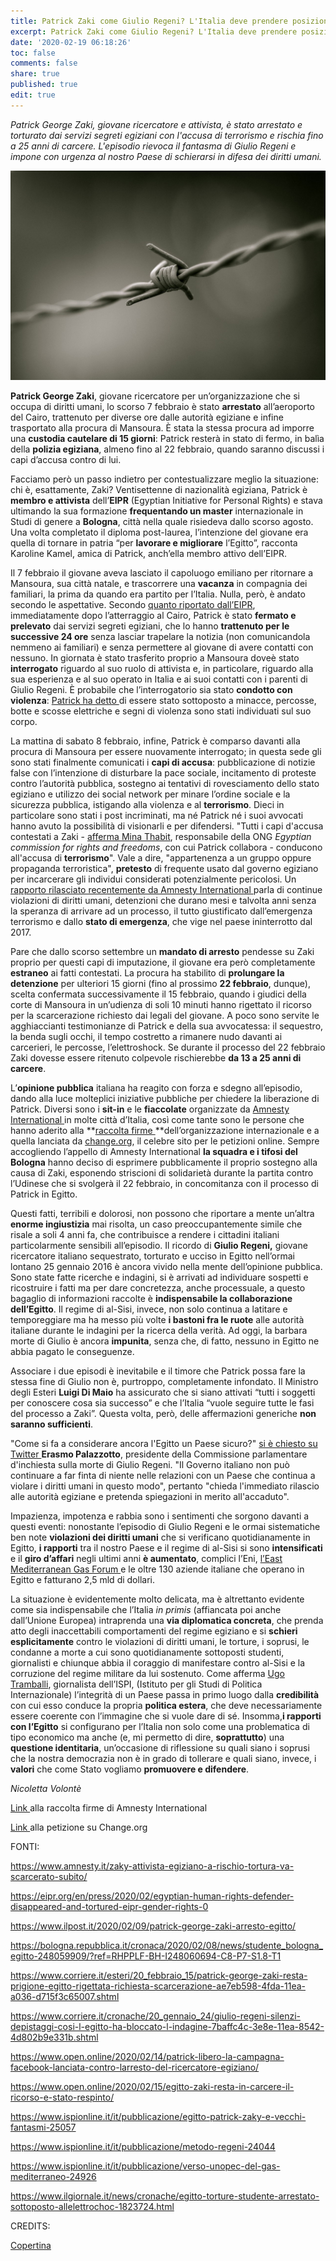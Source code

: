 ```yaml
---
title: Patrick Zaki come Giulio Regeni? L'Italia deve prendere posizione
excerpt: Patrick Zaki come Giulio Regeni? L'Italia deve prendere posizione
date: '2020-02-19 06:18:26'
toc: false
comments: false
share: true
published: true
edit: true
---
```

*Patrick George Zaki, giovane ricercatore e attivista, è stato arrestato e torturato dai servizi segreti egiziani con l'accusa di terrorismo e rischia fino a 25 anni di carcere. L'episodio rievoca il fantasma di Giulio Regeni e impone con urgenza al nostro Paese di schierarsi in difesa dei diritti umani.* 

![](/assets/images/1280px-Barbed_wire_B&W.JPG)

**Patrick George Zaki**, giovane ricercatore per un’organizzazione che si occupa di diritti umani, lo scorso 7 febbraio è stato **arrestato** all’aeroporto del Cairo, trattenuto per diverse ore dalle autorità egiziane e infine trasportato alla procura di Mansoura. È stata la stessa procura ad imporre una **custodia cautelare di 15 giorni**: Patrick resterà in stato di fermo, in balìa della **polizia egiziana**, almeno fino al 22 febbraio, quando saranno discussi i capi d’accusa contro di lui.

Facciamo però un passo indietro per contestualizzare meglio la situazione: chi è, esattamente, Zaki? Ventisettenne di nazionalità egiziana, Patrick è **membro e attivista** dell’**EIPR** (Egyptian Initiative for Personal Rights) e stava ultimando la sua formazione **frequentando un master** internazionale in Studi di genere a **Bologna**, città nella quale risiedeva dallo scorso agosto. Una volta completato il diploma post-laurea, l’intenzione del giovane era quella di tornare in patria “per **lavorare e migliorare** l’Egitto”, racconta Karoline Kamel, amica di Patrick, anch’ella membro attivo dell’EIPR.

Il 7 febbraio il giovane aveva lasciato il capoluogo emiliano per ritornare a Mansoura, sua città natale, e trascorrere una **vacanza** in compagnia dei familiari, la prima da quando era partito per l’Italia. Nulla, però, è andato secondo le aspettative. Secondo [quanto riportato dall’EIPR](https://eipr.org/en/press/2020/02/egyptian-human-rights-defender-disappeared-and-tortured-eipr-gender-rights-0), immediatamente dopo l’atterraggio al Cairo, Patrick è stato **fermato e prelevato** dai servizi segreti egiziani, che lo hanno **trattenuto per le successive 24 ore** senza lasciar trapelare la notizia (non comunicandola nemmeno ai familiari) e senza permettere al giovane di avere contatti con nessuno. In giornata è stato trasferito proprio a Mansoura doveè stato **interrogato** riguardo al suo ruolo di attivista e, in particolare, riguardo alla sua esperienza e al suo operato in Italia e ai suoi contatti con i parenti di Giulio Regeni. È probabile che l’interrogatorio sia stato **condotto con violenza**: [Patrick ha detto ](https://www.corriere.it/esteri/20_febbraio_15/patrick-george-zaki-resta-prigione-egitto-rigettata-richiesta-scarcerazione-ae7eb598-4fda-11ea-a036-d715f3c65007.shtml)di essere stato sottoposto a minacce, percosse, botte e scosse elettriche e segni di violenza sono stati individuati sul suo corpo.

La mattina di sabato 8 febbraio, infine, Patrick è comparso davanti alla procura di Mansoura per essere nuovamente interrogato; in questa sede gli sono stati finalmente comunicati i **capi di accusa**: pubblicazione di notizie false con l’intenzione di disturbare la pace sociale, incitamento di proteste contro l’autorità pubblica, sostegno ai tentativi di rovesciamento dello stato egiziano e utilizzo dei social network per minare l’ordine sociale e la sicurezza pubblica, istigando alla violenza e al **terrorismo**. Dieci in particolare sono stati i post incriminati, ma né Patrick né i suoi avvocati hanno avuto la possibilità di visionarli e per difendersi. "Tutti i capi d'accusa contestati a Zaki - [afferma ](https://bologna.repubblica.it/cronaca/2020/02/08/news/studente_bologna_egitto-248059909/?ref=RHPPLF-BH-I248060694-C8-P7-S1.8-T1)[Mina Thabit](https://bologna.repubblica.it/cronaca/2020/02/08/news/studente_bologna_egitto-248059909/?ref=RHPPLF-BH-I248060694-C8-P7-S1.8-T1), responsabile della ONG *Egyptian commission for rights and freedoms*, con cui Patrick collabora - conducono all'accusa di **terrorismo**". Vale a dire, "appartenenza a un gruppo oppure propaganda terroristica", **pretesto** di frequente usato dal governo egiziano per incarcerare gli individui considerati potenzialmente pericolosi. Un [rapporto rilasciato recentemente da Amnesty International ](https://d21zrvtkxtd6ae.cloudfront.net/public/uploads/2019/11/26155138/Egypt-Report-English.pdf)parla di continue violazioni di diritti umani, detenzioni che durano mesi e talvolta anni senza la speranza di arrivare ad un processo, il tutto giustificato dall’emergenza terrorismo e dallo **stato di emergenza**, che vige nel paese ininterrotto dal 2017.

Pare che dallo scorso settembre un **mandato di arresto** pendesse su Zaki proprio per questi capi di imputazione, il giovane era però completamente **estraneo** ai fatti contestati. La procura ha stabilito di **prolungare la detenzione** per ulteriori 15 giorni (fino al prossimo **22 febbraio**, dunque), scelta confermata successivamente il 15 febbraio, quando i giudici della corte di Mansoura in un’udienza di soli 10 minuti hanno rigettato il ricorso per la scarcerazione richiesto dai legali del giovane. A poco sono servite le agghiaccianti testimonianze di Patrick e della sua avvocatessa: il sequestro, la benda sugli occhi, il tempo costretto a rimanere nudo davanti ai carcerieri, le percosse, l’elettroshock. Se durante il processo del 22 febbraio Zaki dovesse essere ritenuto colpevole rischierebbe **da 13 a 25 anni di carcere**.

L’**opinione pubblica** italiana ha reagito con forza e sdegno all’episodio, dando alla luce molteplici iniziative pubbliche per chiedere la liberazione di Patrick. Diversi sono i **sit-in** e le **fiaccolate** organizzate da [Amnesty International ](https://www.amnesty.it/zaky-attivista-egiziano-a-rischio-tortura-va-scarcerato-subito/)in molte città d’Italia, così come tante sono le persone che hanno aderito alla **[raccolta firme ](https://www.amnesty.it/appelli/liberta-per-patrick/)**dell’organizzazione internazionale e a quella lanciata da [change.org](https://www.change.org/p/l-egitto-liberi-subito-lo-patrickgeorgezaky-freepatrick-liberatepatrick), il celebre sito per le petizioni online. Sempre accogliendo l’appello di Amnesty International **la squadra e i tifosi del Bologna** hanno deciso di esprimere pubblicamente il proprio sostegno alla causa di Zaki, esponendo striscioni di solidarietà durante la partita contro l’Udinese che si svolgerà il 22 febbraio, in concomitanza con il processo di Patrick in Egitto.

Questi fatti, terribili e dolorosi, non possono che riportare a mente un’altra **enorme ingiustizia** mai risolta, un caso preoccupantemente simile che risale a soli 4 anni fa, che contribuisce a rendere i cittadini italiani particolarmente sensibili all’episodio. Il ricordo di **Giulio Regeni,** giovane ricercatore italiano sequestrato, torturato e ucciso in Egitto nell’ormai lontano 25 gennaio 2016 è ancora vivido nella mente dell’opinione pubblica. Sono state fatte ricerche e indagini, si è arrivati ad individuare sospetti e ricostruire i fatti ma per dare concretezza, anche processuale, a questo bagaglio di informazioni raccolte è **indispensabile la collaborazione dell’Egitto**. Il regime di al-Sisi, invece, non solo continua a latitare e temporeggiare ma ha messo più volte **i bastoni fra le ruote** alle autorità italiane durante le indagini per la ricerca della verità. Ad oggi, la barbara morte di Giulio è ancora **impunita**, senza che, di fatto, nessuno in Egitto ne abbia pagato le conseguenze.

Associare i due episodi è inevitabile e il timore che Patrick possa fare la stessa fine di Giulio non è, purtroppo, completamente infondato. Il Ministro degli Esteri **Luigi Di Maio** ha assicurato che si siano attivati “tutti i soggetti per conoscere cosa sia successo” e che l’Italia “vuole seguire tutte le fasi del processo a Zaki”. Questa volta, però, delle affermazioni generiche **non saranno sufficienti**.

"Come si fa a considerare ancora l'Egitto un Paese sicuro?" [si è chiesto su Twitter ](https://twitter.com/EPalazzotto/status/1226189760697376768?ref_src=twsrc%5Etfw%7Ctwcamp%5Etweetembed%7Ctwterm%5E1226189760697376768&ref_url=https%3A%2F%2Fwww.ilgiornale.it%2Fnews%2Fcronache%2Fegitto-torture-studente-arrestato-sottoposto-allelettrochoc-1823724.html)**Erasmo Palazzotto**, presidente della Commissione parlamentare d'inchiesta sulla morte di Giulio Regeni. "Il Governo italiano non può continuare a far finta di niente nelle relazioni con un Paese che continua a violare i diritti umani in questo modo", pertanto "chieda l'immediato rilascio alle autorità egiziane e pretenda spiegazioni in merito all'accaduto". 

Impazienza, impotenza e rabbia sono i sentimenti che sorgono davanti a questi eventi: nonostante l’episodio di Giulio Regeni e le ormai sistematiche ben note **violazioni dei diritti umani** che si verificano quotidianamente in Egitto, **i rapporti** tra il nostro Paese e il regime di al-Sisi si sono **intensificati** e il **giro d’affari** negli ultimi anni **è aumentato**, complici l’Eni, [l’East Mediterranean Gas Forum ](https://www.ispionline.it/it/pubblicazione/verso-unopec-del-gas-mediterraneo-24926)e le oltre 130 aziende italiane che operano in Egitto e fatturano 2,5 mld di dollari.

La situazione è evidentemente molto delicata, ma è altrettanto evidente come sia indispensabile che l’Italia *in primis* (affiancata poi anche dall’Unione Europea) intraprenda una **via diplomatica concreta**, che prenda atto degli inaccettabili comportamenti del regime egiziano e si **schieri esplicitamente** contro le violazioni di diritti umani, le torture, i soprusi, le condanne a morte a cui sono quotidianamente sottoposti studenti, giornalisti e chiunque abbia il coraggio di manifestare contro al-Sisi e la corruzione del regime militare da lui sostenuto. Come afferma [Ugo Tramballi](https://www.ispionline.it/it/pubblicazione/egitto-patrick-zaky-e-vecchi-fantasmi-25057), giornalista dell’ISPI, (Istituto per gli Studi di Politica Internazionale) l’integrità di un Paese passa in primo luogo dalla **credibilità** con cui esso conduce la propria **politica estera**, che deve necessariamente essere coerente con l’immagine che si vuole dare di sé. Insomma,**i rapporti con l’Egitto** si configurano per l’Italia non solo come una problematica di tipo economico ma anche (e, mi permetto di dire, **soprattutto**) una **questione identitaria**, un’occasione di riflessione su quali siano i soprusi che la nostra democrazia non è in grado di tollerare e quali siano, invece, i **valori** che come Stato vogliamo **promuovere e difendere**.

*Nicoletta Volontè*

[Link ](https://www.amnesty.it/appelli/liberta-per-patrick/)alla raccolta firme di Amnesty International

[Link ](https://www.change.org/p/l-egitto-liberi-subito-lo-patrickgeorgezaky-freepatrick-liberatepatrick)alla petizione su Change.org

FONTI: 

<https://www.amnesty.it/zaky-attivista-egiziano-a-rischio-tortura-va-scarcerato-subito/>

<https://eipr.org/en/press/2020/02/egyptian-human-rights-defender-disappeared-and-tortured-eipr-gender-rights-0>

<https://www.ilpost.it/2020/02/09/patrick-george-zaki-arresto-egitto/>

<https://bologna.repubblica.it/cronaca/2020/02/08/news/studente_bologna_egitto-248059909/?ref=RHPPLF-BH-I248060694-C8-P7-S1.8-T1>

<https://www.corriere.it/esteri/20_febbraio_15/patrick-george-zaki-resta-prigione-egitto-rigettata-richiesta-scarcerazione-ae7eb598-4fda-11ea-a036-d715f3c65007.shtml>

<https://www.corriere.it/cronache/20_gennaio_24/giulio-regeni-silenzi-depistaggi-cosi-l-egitto-ha-bloccato-l-indagine-7baffc4c-3e8e-11ea-8542-4d802b9e331b.shtml>

<https://www.open.online/2020/02/14/patrick-libero-la-campagna-facebook-lanciata-contro-larresto-del-ricercatore-egiziano/>

<https://www.open.online/2020/02/15/egitto-zaki-resta-in-carcere-il-ricorso-e-stato-respinto/>

<https://www.ispionline.it/it/pubblicazione/egitto-patrick-zaky-e-vecchi-fantasmi-25057>

<https://www.ispionline.it/it/pubblicazione/metodo-regeni-24044>

<https://www.ispionline.it/it/pubblicazione/verso-unopec-del-gas-mediterraneo-24926>

<https://www.ilgiornale.it/news/cronache/egitto-torture-studente-arrestato-sottoposto-allelettrochoc-1823724.html>



CREDITS: 

[Copertina](https://it.wikipedia.org/wiki/File:Barbed_wire_B%26W.JPG)
